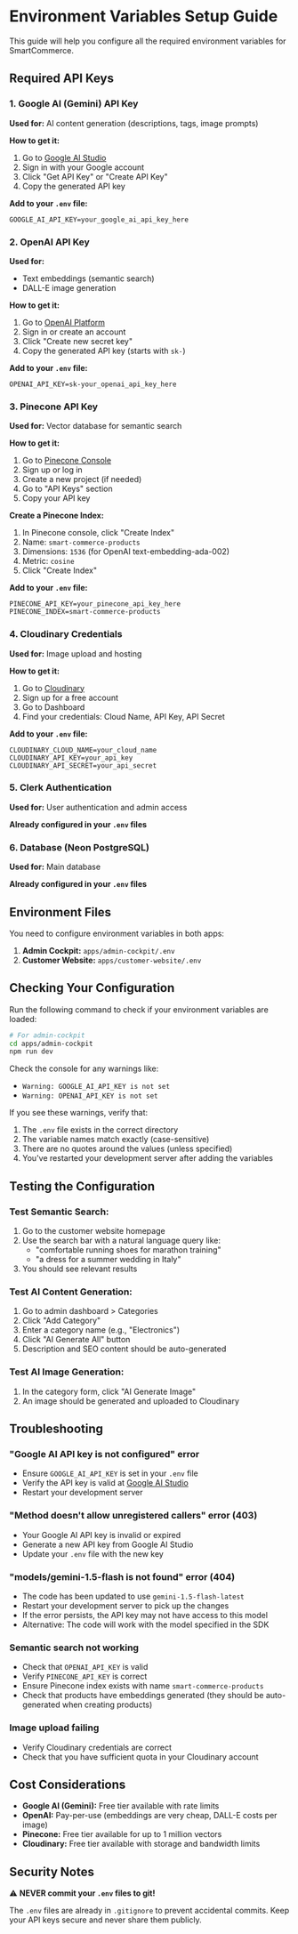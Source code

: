 # Environment Variables Setup Guide

This guide will help you configure all the required environment variables for SmartCommerce.

## Required API Keys

### 1. Google AI (Gemini) API Key

**Used for:** AI content generation (descriptions, tags, image prompts)

**How to get it:**
1. Go to [Google AI Studio](https://makersuite.google.com/app/apikey)
2. Sign in with your Google account
3. Click "Get API Key" or "Create API Key"
4. Copy the generated API key

**Add to your `.env` file:**
```env
GOOGLE_AI_API_KEY=your_google_ai_api_key_here
```

### 2. OpenAI API Key

**Used for:**
- Text embeddings (semantic search)
- DALL-E image generation

**How to get it:**
1. Go to [OpenAI Platform](https://platform.openai.com/api-keys)
2. Sign in or create an account
3. Click "Create new secret key"
4. Copy the generated API key (starts with `sk-`)

**Add to your `.env` file:**
```env
OPENAI_API_KEY=sk-your_openai_api_key_here
```

### 3. Pinecone API Key

**Used for:** Vector database for semantic search

**How to get it:**
1. Go to [Pinecone Console](https://app.pinecone.io/)
2. Sign up or log in
3. Create a new project (if needed)
4. Go to "API Keys" section
5. Copy your API key

**Create a Pinecone Index:**
1. In Pinecone console, click "Create Index"
2. Name: `smart-commerce-products`
3. Dimensions: `1536` (for OpenAI text-embedding-ada-002)
4. Metric: `cosine`
5. Click "Create Index"

**Add to your `.env` file:**
```env
PINECONE_API_KEY=your_pinecone_api_key_here
PINECONE_INDEX=smart-commerce-products
```

### 4. Cloudinary Credentials

**Used for:** Image upload and hosting

**How to get it:**
1. Go to [Cloudinary](https://cloudinary.com/)
2. Sign up for a free account
3. Go to Dashboard
4. Find your credentials: Cloud Name, API Key, API Secret

**Add to your `.env` file:**
```env
CLOUDINARY_CLOUD_NAME=your_cloud_name
CLOUDINARY_API_KEY=your_api_key
CLOUDINARY_API_SECRET=your_api_secret
```

### 5. Clerk Authentication

**Used for:** User authentication and admin access

**Already configured in your `.env` files**

### 6. Database (Neon PostgreSQL)

**Used for:** Main database

**Already configured in your `.env` files**

## Environment Files

You need to configure environment variables in both apps:

1. **Admin Cockpit:** `apps/admin-cockpit/.env`
2. **Customer Website:** `apps/customer-website/.env`

## Checking Your Configuration

Run the following command to check if your environment variables are loaded:

```bash
# For admin-cockpit
cd apps/admin-cockpit
npm run dev
```

Check the console for any warnings like:
- `Warning: GOOGLE_AI_API_KEY is not set`
- `Warning: OPENAI_API_KEY is not set`

If you see these warnings, verify that:
1. The `.env` file exists in the correct directory
2. The variable names match exactly (case-sensitive)
3. There are no quotes around the values (unless specified)
4. You've restarted your development server after adding the variables

## Testing the Configuration

### Test Semantic Search:
1. Go to the customer website homepage
2. Use the search bar with a natural language query like:
   - "comfortable running shoes for marathon training"
   - "a dress for a summer wedding in Italy"
3. You should see relevant results

### Test AI Content Generation:
1. Go to admin dashboard > Categories
2. Click "Add Category"
3. Enter a category name (e.g., "Electronics")
4. Click "AI Generate All" button
5. Description and SEO content should be auto-generated

### Test AI Image Generation:
1. In the category form, click "AI Generate Image"
2. An image should be generated and uploaded to Cloudinary

## Troubleshooting

### "Google AI API key is not configured" error
- Ensure `GOOGLE_AI_API_KEY` is set in your `.env` file
- Verify the API key is valid at [Google AI Studio](https://makersuite.google.com/app/apikey)
- Restart your development server

### "Method doesn't allow unregistered callers" error (403)
- Your Google AI API key is invalid or expired
- Generate a new API key from Google AI Studio
- Update your `.env` file with the new key

### "models/gemini-1.5-flash is not found" error (404)
- The code has been updated to use `gemini-1.5-flash-latest`
- Restart your development server to pick up the changes
- If the error persists, the API key may not have access to this model
- Alternative: The code will work with the model specified in the SDK

### Semantic search not working
- Check that `OPENAI_API_KEY` is valid
- Verify `PINECONE_API_KEY` is correct
- Ensure Pinecone index exists with name `smart-commerce-products`
- Check that products have embeddings generated (they should be auto-generated when creating products)

### Image upload failing
- Verify Cloudinary credentials are correct
- Check that you have sufficient quota in your Cloudinary account

## Cost Considerations

- **Google AI (Gemini):** Free tier available with rate limits
- **OpenAI:** Pay-per-use (embeddings are very cheap, DALL-E costs per image)
- **Pinecone:** Free tier available for up to 1 million vectors
- **Cloudinary:** Free tier available with storage and bandwidth limits

## Security Notes

⚠️ **NEVER commit your `.env` files to git!**

The `.env` files are already in `.gitignore` to prevent accidental commits. Keep your API keys secure and never share them publicly.
